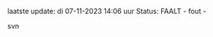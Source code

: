 laatste update: 
di 07-11-2023 14:06   uur 
Status: FAALT - fout - 
<div class="service R">svn</div>